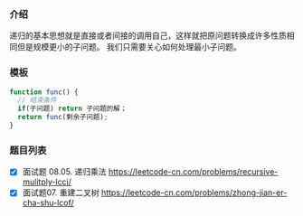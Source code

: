 ### 介绍
递归的基本思想就是直接或者间接的调用自己，这样就把原问题转换成许多性质相同但是规模更小的子问题。
我们只需要关心如何处理最小子问题。

### 模板

```js
function func() {
  // 结束条件
  if(子问题) return 子问题的解；
  return func(剩余子问题);
}
```

### 题目列表
- [x] 面试题 08.05. 递归乘法 https://leetcode-cn.com/problems/recursive-mulitply-lcci/
- [x] 面试题07. 重建二叉树 https://leetcode-cn.com/problems/zhong-jian-er-cha-shu-lcof/